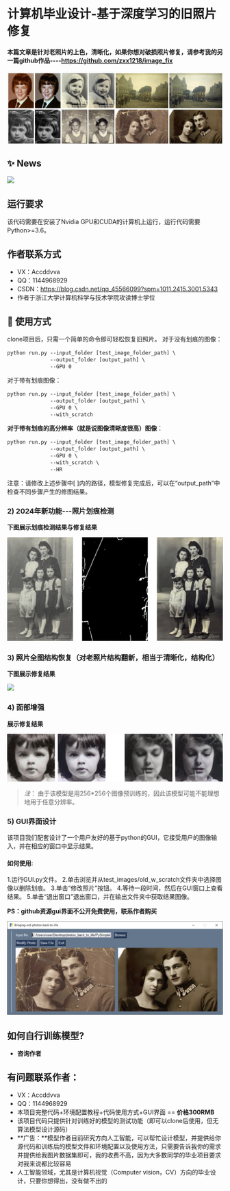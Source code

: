 # 计算机毕业设计-基于深度学习的旧照片修复

#### 本篇文章是针对老照片的上色，清晰化，如果你想对破损照片修复，请参考我的另一篇github作品----https://github.com/zxx1218/image_fix

<img src='imgs/0001.jpg'/>



## :sparkles: News
<img src='imgs/HR_result.png'>

## 运行要求
该代码需要在安装了Nvidia GPU和CUDA的计算机上运行，运行代码需要Python>=3.6。

## 作者联系方式

- VX：Accddvva
- QQ：1144968929
- CSDN：https://blog.csdn.net/qq_45566099?spm=1011.2415.3001.5343
- 作者于浙江大学计算机科学与技术学院攻读博士学位

## :rocket: 使用方式

clone项目后，只需一个简单的命令即可轻松恢复旧照片。
对于没有划痕的图像：

```
python run.py --input_folder [test_image_folder_path] \
              --output_folder [output_path] \
              --GPU 0
```

对于带有划痕图像：

```
python run.py --input_folder [test_image_folder_path] \
              --output_folder [output_path] \
              --GPU 0 \
              --with_scratch
```

**对于带有划痕的高分辨率（就是说图像清晰度很高）图像**：

```
python run.py --input_folder [test_image_folder_path] \
              --output_folder [output_path] \
              --GPU 0 \
              --with_scratch \
              --HR
```

注意：请修改上述步骤中[ ]内的路径，模型修复完成后，可以在“output_path”中检查不同步骤产生的修图结果。

### 2) 2024年新功能---照片划痕检测

**下图展示划痕检测结果与修复结果**

<img src='imgs/scratch_detection.png'>

### 3) 照片全图结构恢复（对老照片结构翻新，相当于清晰化，结构化）

**下图展示修复结果**

<img src='imgs/global.png'>


### 4) 面部增强

**展示修复结果**

<img src='imgs/face.png'>

> *注*：
> 由于该模型是用256*256个图像预训练的，因此该模型可能不能理想地用于任意分辨率。

### 5) GUI界面设计

该项目我们配套设计了一个用户友好的基于python的GUI，它接受用户的图像输入，并在相应的窗口中显示结果。

#### 如何使用:

1.运行GUI.py文件。
2.单击浏览并从test_images/old_w_scratch文件夹中选择图像以删除划痕。
3.单击“修改照片”按钮。
4.等待一段时间，然后在GUI窗口上查看结果。
5.单击“退出窗口”退出窗口，并在输出文件夹中获取结果图像。

**PS：github资源gui界面不公开免费使用，联系作者购买**

<img src='imgs/gui.PNG'>

## 如何自行训练模型?

- **咨询作者**

## 有问题联系作者：

- VX：Accddvva
- QQ：1144968929
- 本项目完整代码+环境配置教程+代码使用方式+GUI界面 == **价格300RMB**
- 该项目代码只提供针对训练好的模型的测试功能（即可以clone后使用，但无算法模型设计源码）
- **广告：**模型作者目前研究方向人工智能，可以帮忙设计模型，并提供给你源代码和训练后的模型文件和环境配置以及使用方法，只需要告诉我你的需求并提供给我图片数据集即可，我的收费不高，因为大多数同学的毕业项目要求对我来说都比较容易
- 人工智能领域，尤其是计算机视觉（Computer vision，CV）方向的毕业设计，只要你想得出，没有做不出的
